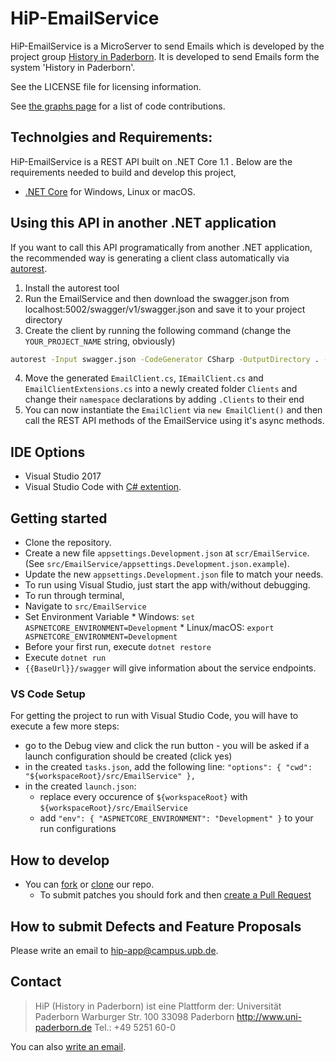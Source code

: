 HiP-EmailService
======

HiP-EmailService is a MicroServer to send Emails which is developed by the project group [History in 
Paderborn](http://is.uni-paderborn.de/fachgebiete/fg-engels/lehre/ss15/hip-app/pg-hip-app.html).
It is developed to send Emails form the system 'History in Paderborn'. 

See the LICENSE file for licensing information.

See [the graphs page](https://github.com/HiP-App/HiP-EmailService/graphs/contributors) 
for a list of code contributions.

## Technolgies and Requirements:
HiP-EmailService is a REST API built on .NET Core 1.1 . Below are the requirements needed to build and develop this project,
 * [.NET Core](https://www.microsoft.com/net/core#windows) for Windows, Linux or macOS.
 
## Using this API in another .NET application

If you want to call this API programatically from another .NET application, the recommended way is generating a client class automatically via [autorest](https://github.com/Azure/autorest).

1. Install the autorest tool
2. Run the EmailService and then download the swagger.json from localhost:5002/swagger/v1/swagger.json and save it to your project directory
3. Create the client by running the following command (change the `YOUR_PROJECT_NAME` string, obviously)
``` bash
autorest -Input swagger.json -CodeGenerator CSharp -OutputDirectory . -Namespace PaderbornUniversity.SILab.Hip.YOUR_PROJECT_NAME -ClientName EmailClient
```
4. Move the generated `EmailClient.cs`, `IEmailClient.cs` and `EmailClientExtensions.cs` into a newly created folder `Clients` and change their `namespace` declarations by adding `.Clients` to their end
5. You can now instantiate the `EmailClient` via `new EmailClient()` and then call the REST API methods of the EmailService using it's async methods.
 
## IDE Options
 * Visual Studio 2017
 * Visual Studio Code with [C# extention](https://marketplace.visualstudio.com/items?itemName=ms-vscode.csharp).

## Getting started

 * Clone the repository.
 * Create a new file `appsettings.Development.json` at `scr/EmailService`. (See `src/EmailService/appsettings.Development.json.example`).
 * Update the new `appsettings.Development.json` file to match your needs.
 * To run using Visual Studio, just start the app with/without debugging.
 * To run through terminal,
  * Navigate to `src/EmailService`
  * Set Environment Variable 
		* Windows: `set ASPNETCORE_ENVIRONMENT=Development`
		* Linux/macOS: `export ASPNETCORE_ENVIRONMENT=Development`
  * Before your first run, execute `dotnet restore`
  * Execute `dotnet run`
  * `{{BaseUrl}}/swagger` will give information about the service endpoints.

### VS Code Setup

For getting the project to run with Visual Studio Code, you will have to execute a few more steps:

 * go to the Debug view and click the run button - you will be asked if a launch configuration should be created (click yes)
 * in the created `tasks.json`, add the following line: `"options": { "cwd": "${workspaceRoot}/src/EmailService" },`
 * in the created `launch.json`:
   * replace every occurence of `${workspaceRoot}` with `${workspaceRoot}/src/EmailService`
   * add `"env": { "ASPNETCORE_ENVIRONMENT": "Development" }` to your run configurations

## How to develop

 * You can [fork](https://help.github.com/articles/fork-a-repo/) or [clone](https://help.github.com/articles/cloning-a-repository/) our repo.
   * To submit patches you should fork and then [create a Pull Request](https://help.github.com/articles/using-pull-requests/)

## How to submit Defects and Feature Proposals

Please write an email to [hip-app@campus.upb.de](mailto:hip-app@campus.upb.de).

## Contact

> HiP (History in Paderborn) ist eine Plattform der:
> Universität Paderborn
> Warburger Str. 100
> 33098 Paderborn
> http://www.uni-paderborn.de
> Tel.: +49 5251 60-0

You can also [write an email](mailto:hip-app@campus.upb.de).
